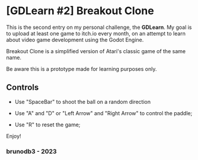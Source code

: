 # [GDLearn #2] Breakout Clone

This is the second entry on my personal challenge, the **GDLearn**. My goal is to upload at least one game to itch.io every month, on an attempt to learn about video game development using the Godot Engine.

Breakout Clone is a simplified version of Atari's classic game of the same name.

Be aware this is a prototype made for learning purposes only.

## Controls

- Use "SpaceBar" to shoot the ball on a random direction

- Use "A" and "D" or "Left Arrow" and "Right Arrow" to control the paddle;

- Use "R" to reset the game;

Enjoy!

### brunodb3 - 2023
